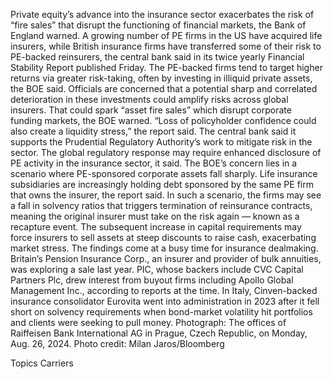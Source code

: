 Private equity’s advance into the insurance sector exacerbates the risk of “fire sales” that disrupt the functioning of financial markets, the Bank of England warned.
A growing number of PE firms in the US have acquired life insurers, while British insurance firms have transferred some of their risk to PE-backed reinsurers, the central bank said in its twice yearly Financial Stability Report published Friday. The PE-backed firms tend to target higher returns via greater risk-taking, often by investing in illiquid private assets, the BOE said.
Officials are concerned that a potential sharp and correlated deterioration in these investments could amplify risks across global insurers. That could spark “asset fire sales” which disrupt corporate funding markets, the BOE warned.
“Loss of policyholder confidence could also create a liquidity stress,” the report said.
The central bank said it supports the Prudential Regulatory Authority’s work to mitigate risk in the sector. The global regulatory response may require enhanced disclosure of PE activity in the insurance sector, it said.
The BOE’s concern lies in a scenario where PE-sponsored corporate assets fall sharply. Life insurance subsidiaries are increasingly holding debt sponsored by the same PE firm that owns the insurer, the report said.
In such a scenario, the firms may see a fall in solvency ratios that triggers termination of reinsurance contracts, meaning the original insurer must take on the risk again — known as a recapture event. The subsequent increase in capital requirements may force insurers to sell assets at steep discounts to raise cash, exacerbating market stress.
The findings come at a busy time for insurance dealmaking. Britain’s Pension Insurance Corp., an insurer and provider of bulk annuities, was exploring a sale last year. PIC, whose backers include CVC Capital Partners Plc, drew interest from buyout firms including Apollo Global Management Inc., according to reports at the time.
In Italy, Cinven-backed insurance consolidator Eurovita went into administration in 2023 after it fell short on solvency requirements when bond-market volatility hit portfolios and clients were seeking to pull money.
Photograph: The offices of Raiffeisen Bank International AG in Prague, Czech Republic, on Monday, Aug. 26, 2024. Photo credit: Milan Jaros/Bloomberg

Topics
Carriers
